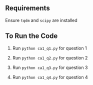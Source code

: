 Requirements
---------------

Ensure `tqdm` and `scipy` are installed





To Run the Code
---------------

1. Run `python ca1_q1.py` for question 1

2. Run `python ca1_q2.py` for question 2

3. Run `python ca1_q3.py` for question 3

4. Run `python ca1_q4.py` for question 4
